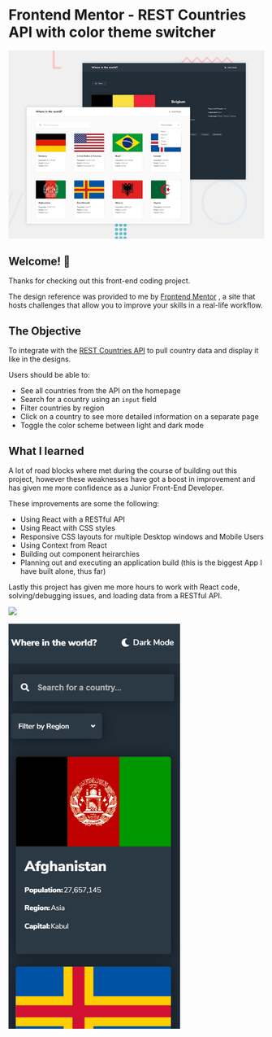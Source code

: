 # Frontend Mentor - REST Countries API with color theme switcher

![Design preview for the REST Countries API with color theme switcher coding challenge](./public/desktop-preview.jpg)

## Welcome! 👋

Thanks for checking out this front-end coding project.

The design reference was provided to me by [Frontend Mentor](https://www.frontendmentor.io) , a site that hosts challenges that allow you to improve your skills in a real-life workflow.

## The Objective

To integrate with the [REST Countries API](https://restcountries.eu) to pull country data and display it like in the designs.

Users should be able to:

- See all countries from the API on the homepage
- Search for a country using an `input` field
- Filter countries by region
- Click on a country to see more detailed information on a separate page
- Toggle the color scheme between light and dark mode

## What I learned

A lot of road blocks where met during the course of building out this project, however these weaknesses have got a boost in improvement and has given me more confidence as a Junior Front-End Developer.

These improvements are some the following: 

- Using React with a RESTful API
- Using React with CSS styles 
- Responsive CSS layouts for multiple Desktop windows and Mobile Users
- Using Context from React
- Building out component heirarchies 
- Planning out and executing an application build (this is the biggest App I have built alone, thus far)

Lastly this project has given me more hours to work with React code, solving/debugging issues, and loading data from a RESTful API.

![](./public/desktop-video.gif)

![](./public/mobile-video.gif)